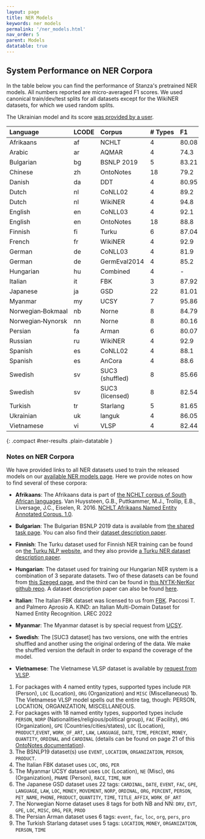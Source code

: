 ```yaml
---
layout: page
title: NER Models
keywords: ner models
permalink: '/ner_models.html'
nav_order: 5
parent: Models
datatable: true
---
```



## System Performance on NER Corpora

In the table below you can find the performance of Stanza's pretrained
NER models. All numbers reported are micro-averaged F1 scores. We used
canonical train/dev/test splits for all datasets except for the
WikiNER datasets, for which we used random splits.

The Ukrainian model and its score [was provided by a user](https://github.com/stanfordnlp/stanza/issues/319).

| Language          | LCODE  | Corpus          | # Types   | F1    | DEFAULT                                            | Since                              |  CORPUS DOC |
| :--------------   | :----  | :-----          | :-------  | :---- | :------------------------------------------------: | :---:                              | :---------  |
| Afrikaans         |   af   | NCHLT           | 4         | 80.08 | <i class="fas fa-check" style="color:#33a02c"></i> |                                    | [<i class="fas fa-file-alt"></i>](https://hdl.handle.net/20.500.12185/299) |
| Arabic            |   ar   | AQMAR           | 4         | 74.3  | <i class="fas fa-check" style="color:#33a02c"></i> |                                    | [<i class="fas fa-file-alt"></i>](http://www.cs.cmu.edu/~ark/ArabicNER/) |
| Bulgarian         |   bg   | BSNLP 2019      | 5         | 83.21 | <i class="fas fa-check" style="color:#33a02c"></i> | 1.2.1                              | [<i class="fas fa-file-alt"></i>](http://bsnlp.cs.helsinki.fi/bsnlp-2019/shared_task.html) |
| Chinese           |   zh   | OntoNotes       | 18        | 79.2  | <i class="fas fa-check" style="color:#33a02c"></i> |                                    | [<i class="fas fa-file-alt"></i>](https://catalog.ldc.upenn.edu/LDC2013T19) |
| Danish            |   da   | DDT             | 4         | 80.95 | <i class="fas fa-check" style="color:#33a02c"></i> | <b style="color:#33a02c">1.4.0</b> | [<i class="fas fa-file-alt"></i>](https://danlp-alexandra.readthedocs.io/en/latest/docs/datasets.html#dane)  [<i class="fas fa-file-alt"></i>](https://aclanthology.org/2020.lrec-1.565.pdf)  |
| Dutch             |   nl   | CoNLL02         | 4         | 89.2  | <i class="fas fa-check" style="color:#33a02c"></i> |                                    | [<i class="fas fa-file-alt"></i>](https://www.aclweb.org/anthology/W02-2024.pdf) |
| Dutch             |   nl   | WikiNER         | 4         | 94.8  | <i class="fas fa-minus" style="color:#a0332c"></i> |                                    | [<i class="fas fa-file-alt"></i>](https://figshare.com/articles/Learning_multilingual_named_entity_recognition_from_Wikipedia/5462500) |
| English           |   en   | CoNLL03         | 4         | 92.1  | <i class="fas fa-minus" style="color:#a0332c"></i> |                                    | [<i class="fas fa-file-alt"></i>](https://dl.acm.org/citation.cfm?id=1119195) |
| English           |   en   | OntoNotes       | 18        | 88.8  | <i class="fas fa-check" style="color:#33a02c"></i> |                                    | [<i class="fas fa-file-alt"></i>](https://catalog.ldc.upenn.edu/LDC2013T19) |
| Finnish           |   fi   | Turku           | 6         | 87.04 | <i class="fas fa-check" style="color:#33a02c"></i> | 1.2.1                              | [<i class="fas fa-file-alt"></i>](https://turkunlp.org/fin-ner.html) |
| French            |   fr   | WikiNER         | 4         | 92.9  | <i class="fas fa-check" style="color:#33a02c"></i> |                                    | [<i class="fas fa-file-alt"></i>](https://figshare.com/articles/Learning_multilingual_named_entity_recognition_from_Wikipedia/5462500) |
| German            |   de   | CoNLL03         | 4         | 81.9  | <i class="fas fa-check" style="color:#33a02c"></i> |                                    | [<i class="fas fa-file-alt"></i>](https://dl.acm.org/citation.cfm?id=1119195) |
| German            |   de   | GermEval2014    | 4         | 85.2  | <i class="fas fa-minus" style="color:#a0332c"></i> |                                    | [<i class="fas fa-file-alt"></i>](https://sites.google.com/site/germeval2014ner/data) |
| Hungarian         |   hu   | Combined        | 4         | -     | <i class="fas fa-check" style="color:#33a02c"></i> | 1.2.1                              | [<i class="fas fa-file-alt"></i>](https://rgai.inf.u-szeged.hu/node/130)  [<i class="fas fa-file-alt"></i>](https://github.com/nytud/NYTK-NerKor) |
| Italian           |   it   | FBK             | 3         | 87.92 | <i class="fas fa-check" style="color:#33a02c"></i> | 1.2.3                              | [<i class="fas fa-file-alt"></i>](https://dh.fbk.eu/) |
| Japanese          |   ja   | GSD             | 22        | 81.01 | <i class="fas fa-check" style="color:#33a02c"></i> | <b style="color:#33a02c">1.4.0</b> | [<i class="fas fa-file-alt"></i>](https://github.com/megagonlabs/UD_Japanese-GSD) |
| Myanmar           |   my   | UCSY            | 7         | 95.86 | <i class="fas fa-check" style="color:#33a02c"></i> | <b style="color:#33a02c">1.4.0</b> | [<i class="fas fa-file-alt"></i>](https://arxiv.org/ftp/arxiv/papers/1903/1903.04739.pdf) |
| Norwegian&#8209;Bokmaal |   nb   | Norne           | 8         | 84.79 | <i class="fas fa-check" style="color:#33a02c"></i> | <b style="color:#33a02c">1.4.0</b> | [<i class="fas fa-file-alt"></i>](https://github.com/ltgoslo/norne) |
| Norwegian&#8209;Nynorsk |   nn   | Norne           | 8         | 80.16 | <i class="fas fa-check" style="color:#33a02c"></i> | <b style="color:#33a02c">1.4.0</b> | [<i class="fas fa-file-alt"></i>](https://github.com/ltgoslo/norne) |
| Persian           |   fa   | Arman           | 6         | 80.07 | <i class="fas fa-check" style="color:#33a02c"></i> | <b style="color:#33a02c">1.4.0</b> | [<i class="fas fa-file-alt"></i>](https://github.com/HaniehP/PersianNER) |
| Russian           |   ru   | WikiNER         | 4         | 92.9  | <i class="fas fa-check" style="color:#33a02c"></i> |                                    | [<i class="fas fa-file-alt"></i>](https://figshare.com/articles/Learning_multilingual_named_entity_recognition_from_Wikipedia/5462500) |
| Spanish           |   es   | CoNLL02         | 4         | 88.1  | <i class="fas fa-check" style="color:#33a02c"></i> |                                    | [<i class="fas fa-file-alt"></i>](https://www.aclweb.org/anthology/W02-2024.pdf) |
| Spanish           |   es   | AnCora          | 4         | 88.6  | <i class="fas fa-minus" style="color:#a0332c"></i> |                                    | [<i class="fas fa-file-alt"></i>](http://clic.ub.edu/corpus/en) |
| Swedish           |   sv   | SUC3 (shuffled) | 8         | 85.66 | <i class="fas fa-check" style="color:#33a02c"></i> | <b style="color:#33a02c">1.4.0</b> | [<i class="fas fa-file-alt"></i>](https://spraakbanken.gu.se/en/resources/suc3) |
| Swedish           |   sv   | SUC3 (licensed) | 8         | 82.54 | <i class="fas fa-minus" style="color:#a0332c"></i> | <b style="color:#33a02c">1.4.0</b> | [<i class="fas fa-file-alt"></i>](https://spraakbanken.gu.se/en/resources/suc3) |
| Turkish           |   tr   | Starlang        | 5         | 81.65 | <i class="fas fa-check" style="color:#33a02c"></i> | <b style="color:#33a02c">1.4.0</b> | [<i class="fas fa-file-alt"></i>](https://ieeexplore.ieee.org/document/9259873) |
| Ukrainian         |   uk   | languk          | 4         | 86.05 | <i class="fas fa-check" style="color:#33a02c"></i> |                                    | [<i class="fas fa-file-alt"></i>](https://github.com/lang-uk/ner-uk) [<i class="fas fa-file-alt"></i>](https://github.com/gawy/stanza-lang-uk/releases/tag/v0.9)  |
| Vietnamese        |   vi   | VLSP            | 4         | 82.44 | <i class="fas fa-check" style="color:#33a02c"></i> | 1.2.1                              | [<i class="fas fa-file-alt"></i>](https://vlsp.org.vn/vlsp2018/eval/ner) |
{: .compact #ner-results .plain-datatable }

### Notes on NER Corpora

We have provided links to all NER datasets used to train the released models on our [available NER models page](available_models.md#available-ner-models). Here we provide notes on how to find several of these corpora:

- **Afrikaans**: The Afrikaans data is part of [the NCHLT corpus of South African languages](https://repo.sadilar.org/handle/20.500.12185/299).  Van Huyssteen, G.B., Puttkammer, M.J., Trollip, E.B., Liversage, J.C., Eiselen, R. 2016. [NCHLT Afrikaans Named Entity Annotated Corpus. 1.0](https://hdl.handle.net/20.500.12185/299).


- **Bulgarian**: The Bulgarian BSNLP 2019 data is available from [the shared task page](http://bsnlp.cs.helsinki.fi/bsnlp-2019/shared_task.html). You can also find their [dataset description paper](https://www.aclweb.org/anthology/W19-3709/).

- **Finnish**: The Turku dataset used for Finnish NER training can be found on [the Turku NLP website](https://turkunlp.org/fin-ner.html), and they also provide [a Turku NER dataset description paper](http://www.lrec-conf.org/proceedings/lrec2020/pdf/2020.lrec-1.567.pdf).

- **Hungarian**: The dataset used for training our Hungarian NER system is a combination of 3 separate datasets. Two of these datasets can be found from [this Szeged page](https://rgai.inf.u-szeged.hu/node/130), and the third can be found in [this NYTK-NerKor github repo](https://github.com/nytud/NYTK-NerKor). A dataset description paper can also be found [here](http://www.inf.u-szeged.hu/projectdirs/hlt/papers/lrec_ne-corpus.pdf).

- **Italian**: The Italian FBK dataset was licensed to us from [FBK](https://dh.fbk.eu/).  Paccosi T. and Palmero Aprosio A.  KIND: an Italian Multi-Domain Dataset for Named Entity Recognition.  LREC 2022

- **Myanmar**: The Myanmar dataset is by special request from [UCSY](https://arxiv.org/ftp/arxiv/papers/1903/1903.04739.pdf).

- **Swedish**: The [SUC3 dataset] has two versions, one with the entries shuffled and another using the original ordering of the data.  We make the shuffled version the default in order to expand the coverage of the model.

- **Vietnamese**: The Vietnamese VLSP dataset is available by [request from VLSP](https://vlsp.org.vn/vlsp2018/eval/ner).


1. For packages with 4 named entity types, supported types include `PER` (Person), `LOC` (Location), `ORG` (Organization) and `MISC` (Miscellaneous)
1b. The Vietnamese VLSP model spells out the entire tag, though: PERSON, LOCATION, ORGANIZATION, MISCELLANEOUS.
2. For packages with 18 named entity types, supported types include `PERSON`, `NORP` (Nationalities/religious/political group), `FAC` (Facility), `ORG` (Organization), `GPE` (Countries/cities/states), `LOC` (Location), `PRODUCT`,`EVENT`, `WORK_OF_ART`, `LAW`, `LANGUAGE`, `DATE`, `TIME`, `PERCENT`, `MONEY`, `QUANTITY`, `ORDINAL` and `CARDINAL` (details can be found on page 21 of this [OntoNotes documentation](https://catalog.ldc.upenn.edu/docs/LDC2013T19/OntoNotes-Release-5.0.pdf)).
3. The BSNLP19 dataset(s) use `EVENT`, `LOCATION`, `ORGANIZATION`, `PERSON`, `PRODUCT`.
4. The Italian FBK dataset uses `LOC`, `ORG`, `PER`
5. The Myanmar UCSY dataset uses `LOC` (Location), `NE` (Misc), `ORG` (Organization), `PNAME` (Person), `RACE`, `TIME`, `NUM`
6. The Japanese GSD dataset uses 22 tags: `CARDINAL`, `DATE`, `EVENT`, `FAC`, `GPE`, `LANGUAGE`, `LAW`, `LOC`, `MONEY`, `MOVEMENT`, `NORP`, `ORDINAL`, `ORG`, `PERCENT`, `PERSON`, `PET_NAME`, `PHONE`, `PRODUCT`, `QUANTITY`, `TIME`, `TITLE_AFFIX`, `WORK_OF_ART`
7. The Norwegian Norne dataset uses 8 tags for both NB and NN: `DRV`, `EVT`, `GPE`, `LOC`, `MISC`, `ORG`, `PER`, `PROD`
8. The Persian Arman dataset uses 6 tags: `event`, `fac`, `loc`, `org`, `pers`, `pro`
9. The Turkish Starlang dataset uses 5 tags: `LOCATION`, `MONEY`, `ORGANIZATION`, `PERSON`, `TIME`
